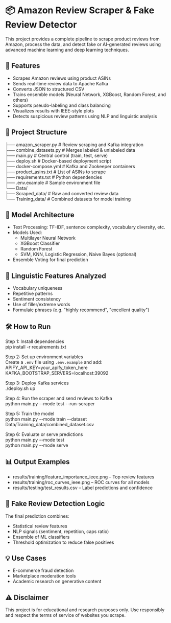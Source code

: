 # 📦 Amazon Review Scraper & Fake Review Detector

This project provides a complete pipeline to scrape product reviews from Amazon, process the data, and detect fake or AI-generated reviews using advanced machine learning and deep learning techniques.

## 🚀 Features

- Scrapes Amazon reviews using product ASINs  
- Sends real-time review data to Apache Kafka  
- Converts JSON to structured CSV  
- Trains ensemble models (Neural Network, XGBoost, Random Forest, and others)  
- Supports pseudo-labeling and class balancing  
- Visualizes results with IEEE-style plots  
- Detects suspicious review patterns using NLP and linguistic analysis  

## 📂 Project Structure

├── amazon_scraper.py           # Review scraping and Kafka integration  
├── combine_datasets.py         # Merges labeled & unlabeled data  
├── main.py                     # Central control (train, test, serve)  
├── deploy.sh                   # Docker-based deployment script  
├── docker-compose.yml          # Kafka and Zookeeper containers  
├── product_asins.txt           # List of ASINs to scrape  
├── requirements.txt            # Python dependencies  
├── .env.example                # Sample environment file  
└── Data/  
    ├── Scraped_data/           # Raw and converted review data  
    └── Training_data/          # Combined datasets for model training  

## 🧠 Model Architecture

- Text Processing: TF-IDF, sentence complexity, vocabulary diversity, etc.  
- Models Used:  
  - Multilayer Neural Network  
  - XGBoost Classifier  
  - Random Forest  
  - SVM, KNN, Logistic Regression, Naive Bayes (optional)  
- Ensemble Voting for final prediction  

## 🔎 Linguistic Features Analyzed

- Vocabulary uniqueness  
- Repetitive patterns  
- Sentiment consistency  
- Use of filler/extreme words  
- Formulaic phrases (e.g. "highly recommend", "excellent quality")  

## 🛠️ How to Run

Step 1: Install dependencies  
pip install -r requirements.txt  

Step 2: Set up environment variables  
Create a `.env` file using `.env.example` and add:  
APIFY_API_KEY=your_apify_token_here  
KAFKA_BOOTSTRAP_SERVERS=localhost:39092  

Step 3: Deploy Kafka services  
./deploy.sh up  

Step 4: Run the scraper and send reviews to Kafka  
python main.py --mode test --run-scraper  

Step 5: Train the model  
python main.py --mode train --dataset Data/Training_data/combined_dataset.csv  

Step 6: Evaluate or serve predictions  
python main.py --mode test  
python main.py --mode serve  

## 📊 Output Examples

- results/training/feature_importance_ieee.png – Top review features  
- results/training/roc_curves_ieee.png – ROC curves for all models  
- results/testing/test_results.csv – Label predictions and confidence  

## 🧪 Fake Review Detection Logic

The final prediction combines:  
- Statistical review features  
- NLP signals (sentiment, repetition, caps ratio)  
- Ensemble of ML classifiers  
- Threshold optimization to reduce false positives  

## 💡 Use Cases

- E-commerce fraud detection  
- Marketplace moderation tools  
- Academic research on generative content  

## ⚠️ Disclaimer

This project is for educational and research purposes only. Use responsibly and respect the terms of service of websites you scrape.
